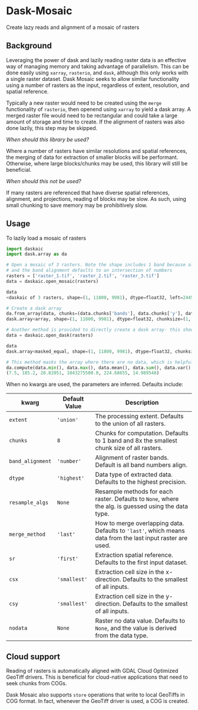 # Dask-Mosaic

Create lazy reads and alignment of a mosaic of rasters

## Background

Leveraging the power of dask and lazily reading raster data is an effective way of managing memory and taking advantage of parallelism. This can be done easily using `xarray`, `rasterio`, and `dask`, although this only works with a single raster
dataset. Dask Mosaic seeks to allow similar functionality using a number of rasters as the input, regardless of
extent, resolution, and spatial reference.

Typically a new raster would need to be created using the `merge`
functionality of `rasterio`, then openend using `xarray` to yield a dask array. A merged raster file would need to be
rectangular and could take a large amount of storage and time to create. If the alignment of rasters was also done
lazily, this step may be skipped.

_When should this library be used?_

Where a number of rasters have similar resolutions and spatial references, the merging of data for extraction of smaller
blocks will be performant. Otherwise, where large blocks/chunks may be used, this library will still be beneficial.

_When should this not be used?_

If many rasters are referenced that have diverse spatial references, alignment, and projections, reading of blocks may
be slow. As such, using small chunking to save memory may be prohibitively slow.

## Usage

To lazily load a mosaic of rasters

```python
import daskaic
import dask.array as da

# Open a mosaic of 3 rasters. Note the shape includes 1 band because all rasters have one  band,
# and the band alignment defaults to an intersection of numbers
rasters = ['raster_1.tif', 'raster_2.tif', 'raster_3.tif']
data = daskaic.open_mosaic(rasters)

data
<daskaic of 3 rasters, shape=(1, 11800, 9981), dtype=float32, left=244590.0, top=6156495.0, csx=60.0, csy=60.0 chunks={'bands': 1, 'x': 1024, 'y': 1024}>

# Create a dask array
da.from_array(data, chunks=(data.chunks['bands'], data.chunks['y'], data.chunks['x']))
dask.array<array, shape=(1, 11800, 9981), dtype=float32, chunksize=(1, 1024, 1024), chunktype=numpy.ndarray>

# Another method is provided to directly create a dask array- this should be the preferred option
data = daskaic.open_dask(rasters)

data
dask.array<masked_equal, shape=(1, 11800, 9981), dtype=float32, chunksize=(1, 1024, 1024), chunktype=numpy.MaskedArray>

# This method masks the array where there are no data, which is helpful for numpy operations that support masked arrays
da.compute(data.min(), data.max(), data.mean(), data.sum(), data.var(), data.std())
(7.5, 185.2, 28.82051, 1043275500.0, 224.68655, 14.989548)
```

When no kwargs are used, the parameters are inferred. Defaults include:

| kwarg            | Default Value | Description                                                                                                |
| ---------------- | ------------- | ---------------------------------------------------------------------------------------------------------- |
| `extent`         | `'union'`     | The processing extent. Defaults to the union of all rasters.                                               |
| `chunks`         | `8`           | Chunks for computation. Defaults to 1 band and 8x the smallest chunk size of all rasters.                  |
| `band_alignment` | `'number'`    | Alignment of raster bands. Default is all band numbers align.                                              |
| `dtype`          | `'highest'`   | Data type of extracted data. Defaults to the highest precision.                                            |
| `resample_algs`  | `None`        | Resample methods for each raster. Defaults to `None`, where the alg. is guessed using the data type.       |
| `merge_method`   | `'last'`      | How to merge overlapping data. Defaults to `'last'`, which means data from the last input raster are used. |
| `sr`             | `'first'`     | Extraction spatial reference. Defaults to the first input dataset.                                         |
| `csx`            | `'smallest'`  | Extraction cell size in the x-direction. Defaults to the smallest of all inputs.                           |
| `csy`            | `'smallest'`  | Extraction cell size in the y-direction. Defaults to the smallest of all inputs.                           |
| `nodata`         | `None`        | Raster no data value. Defaults to `None`, and the value is derived from the data type.                     |

## Cloud support

Reading of rasters is automatically aligned with GDAL Cloud Optimized GeoTiff drivers. This is beneficial for
cloud-native applications that need to seek chunks from COGs.

Dask Mosaic also supports `store` operations that write to local GeoTiffs in COG format. In fact, whenever the GeoTiff driver is used,
a COG is created.
